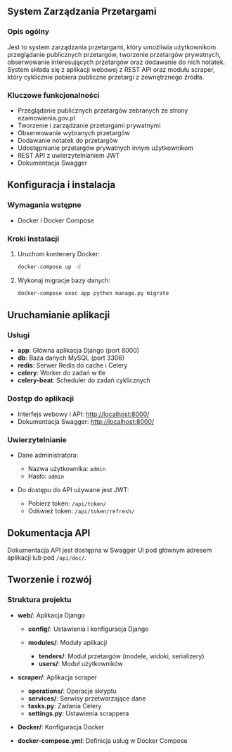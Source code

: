 ## System Zarządzania Przetargami

### Opis ogólny

Jest to system zarządzania przetargami, który umożliwia użytkownikom przeglądanie publicznych przetargów, tworzenie przetargów prywatnych, obserwowanie interesujących przetargów oraz dodawanie do nich notatek. System składa się z aplikacji webowej z REST API oraz modułu scraper, który cyklicznie pobiera publiczne przetargi z zewnętrznego źródła.

### Kluczowe funkcjonalności

* Przeglądanie publicznych przetargów zebranych ze strony ezamowienia.gov.pl
* Tworzenie i zarządzanie przetargami prywatnymi
* Obserwowanie wybranych przetargów
* Dodawanie notatek do przetargów
* Udostępnianie przetargów prywatnych innym użytkownikom
* REST API z uwierzytelnianiem JWT
* Dokumentacja Swagger

## Konfiguracja i instalacja

### Wymagania wstępne

* Docker i Docker Compose


### Kroki instalacji

1. Uruchom kontenery Docker:

   ```bash
   docker-compose up -d
   ```
2. Wykonaj migracje bazy danych:

   ```bash
   docker-compose exec app python manage.py migrate
   ```

## Uruchamianie aplikacji

### Usługi

* **app**: Główna aplikacja Django (port 8000)
* **db**: Baza danych MySQL (port 3306)
* **redis**: Serwer Redis do cache i Celery
* **celery**: Worker do zadań w tle
* **celery-beat**: Scheduler do zadań cyklicznych

### Dostęp do aplikacji

* Interfejs webowy i API: [http://localhost:8000/](http://localhost:8000/)
* Dokumentacja Swagger: [http://localhost:8000/](http://localhost:8000/)

### Uwierzytelnianie

* Dane administratora:

  * Nazwa użytkownika: `admin`
  * Hasło: `admin`
* Do dostępu do API używane jest JWT:

  * Pobierz token: `/api/token/`
  * Odśwież token: `/api/token/refresh/`

## Dokumentacja API

Dokumentacja API jest dostępna w Swagger UI pod głównym adresem aplikacji lub pod `/api/doc/`.

## Tworzenie i rozwój

### Struktura projektu

* **web/**: Aplikacja Django

  * **config/**: Ustawienia i konfiguracja Django
  * **modules/**: Moduły aplikacji

    * **tenders/**: Moduł przetargów (modele, widoki, serializery)
    * **users/**: Moduł użytkowników
* **scraper/**: Aplikacja scraper

  * **operations/**: Operacje skryptu
  * **services/**: Serwisy przetwarzające dane
  * **tasks.py**: Zadania Celery
  * **settings.py**: Ustawienia scrappera
* **Docker/**: Konfiguracja Docker
* **docker-compose.yml**: Definicja usług w Docker Compose
